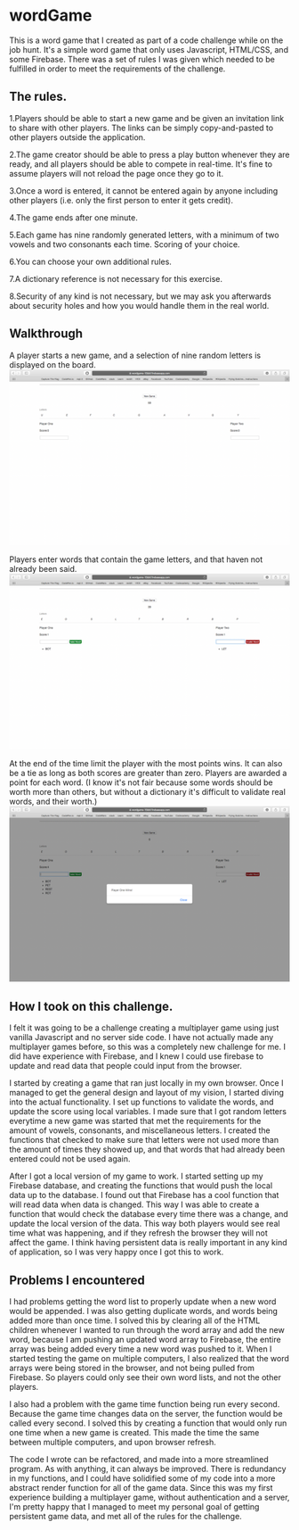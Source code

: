 # wordGame

This is a word game that I created as part of a code challenge while on the job hunt. It's a simple word game that only uses Javascript, HTML/CSS, and some Firebase. There was a set of rules I was given which needed to be fulfilled in order to meet the requirements of the challenge.

## The rules.
1.Players should be able to start a new game and be given an invitation link to share with other players. The links can be simply copy-and-pasted to other players outside the application.

2.The game creator should be able to press a play button whenever they are ready, and all players should be able to compete in real-time. It's fine to assume players will not reload the page once they go to it.

3.Once a word is entered, it cannot be entered again by anyone including other players (i.e. only the first person to enter it gets credit).

4.The game ends after one minute.

5.Each game has nine randomly generated letters, with a minimum of two vowels and two consonants each time.
Scoring of your choice.

6.You can choose your own additional rules.

7.A dictionary reference is not necessary for this exercise.

8.Security of any kind is not necessary, but we may ask you afterwards about security holes and how you would handle them in the real world.

## Walkthrough

A player starts a new game, and a selection of nine random letters is displayed on the board.
![alt text](https://github.com/TheRickestRick/wordGame/blob/master/screenShots/Screen%20Shot%202018-08-09%20at%203.57.46%20PM.png)

Players enter words that contain the game letters, and that haven not already been said.
![alt text](https://github.com/TheRickestRick/wordGame/blob/master/screenShots/Screen%20Shot%202018-08-09%20at%203.54.32%20PM.png)

At the end of the time limit the player with the most points wins. It can also be a tie as long as both scores are greater than zero. Players are awarded a point for each word. (I know it's not fair because some words should be worth more than others, but without a dictionary it's difficult to validate real words, and their worth.)
![alt text](https://github.com/TheRickestRick/wordGame/blob/master/screenShots/Screen%20Shot%202018-08-09%20at%203.55.55%20PM.png)


## How I took on this challenge.

I felt it was going to be a challenge creating a multiplayer game using just vanilla Javascript and no server side code. I have not actually made any multiplayer games before, so this was a completely new challenge for me. I did have experience with Firebase, and I knew I could use firebase to update and read data that people could input from the browser.

I started by creating a game that ran just locally in my own browser. Once I managed to get the general design and layout of my vision, I started diving into the actual functionality. I set up functions to validate the words, and update the score using local variables. I made sure that I got random letters everytime a new game was started that met the requirements for the amount of vowels, consonants, and miscellaneous letters. I created the functions that checked to make sure that letters were not used more than the amount of times they showed up, and that words that had already been entered could not be used again.

After I got a local version of my game to work. I started setting up my Firebase database, and creating the functions that would push the local data up to the database. I found out that Firebase has a cool function that will read data when data is changed. This way I was able to create a function that would check the database every time there was a change, and update the local version of the data. This way both players would see real time what was happening, and if they refresh the browser they will not affect the game. I think having persistent data is really important in any kind of application, so I was very happy once I got this to work. 

## Problems I encountered

I had problems getting the word list to properly update when a new word would be appended. I was also getting duplicate words, and words being added more than once time. I solved this by clearing all of the HTML children whenever I wanted to run through the word array and add the new word, because I am pushing an updated word array to Firebase, the entire array was being added every time a new word was pushed to it. When I started testing the game on multiple computers, I also realized that the word arrays were being stored in the browser, and not being pulled from Firebase. So players could only see their own word lists, and not the other players.

I also had a problem with the game time function being run every second. Because the game time changes data on the server, the function would be called every second. I solved this by creating a function that would only run one time when a new game is created. This made the time the same between multiple computers, and upon browser refresh.

The code I wrote can be refactored, and made into a more streamlined program. As with anything, it can always be improved. There is redundancy in my functions, and I could have solidified some of my code into a more abstract render function for all of the game data. Since this was my first experience building a multiplayer game, without authentication and a server, I'm pretty happy that I managed to meet my personal goal of getting persistent game data, and met all of the rules for the challenge.

